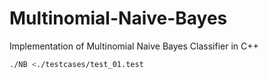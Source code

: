 # Multinomial-Naive-Bayes
Implementation of Multinomial Naive Bayes Classifier in C++

```bash
./NB <./testcases/test_01.test 
```
